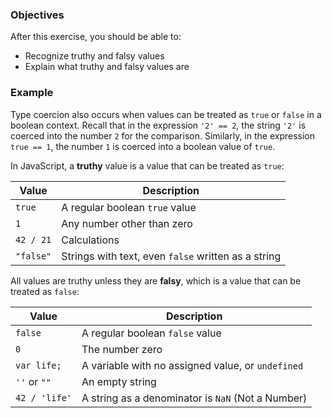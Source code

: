 <!--{ ids:[142], language:'JavaScript', type:'workshop', order: 16, name:'Truthy and Falsy', description:'Truthy and falsy is like true and false, but less strict' }-->

### Objectives

After this exercise, you should be able to:

- Recognize truthy and falsy values
- Explain what truthy and falsy values are

### Example

Type coercion also occurs when values can be treated as `true` or `false` in a boolean context. Recall that in the expression `'2' == 2`, the string `'2'` is coerced into the number `2` for the comparison. Similarly, in the expression `true == 1`, the number `1` is coerced into a boolean value of `true`.

In JavaScript, a __truthy__ value is a value that can be treated as `true`:

| Value     | Description                                         |
| --------- | --------------------------------------------------- |
| `true`    | A regular boolean `true` value                      |
| `1`       | Any number other than zero                          |
| `42 / 21` | Calculations                                        |
| `"false"` | Strings with text, even `false` written as a string |

All values are truthy unless they are __falsy__, which is a value that can be treated as `false`:

| Value         | Description                                       |
| ------------- | ------------------------------------------------- |
| `false`       | A regular boolean `false` value                   |
| `0`           | The number zero                                   |
| `var life;`   | A variable with no assigned value, or `undefined` |
| `''` or `""`  | An empty string                                   |
| `42 / 'life'` | A string as a denominator is `NaN` (Not a Number) |
